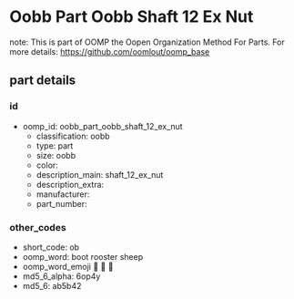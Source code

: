 # Oobb Part Oobb Shaft 12 Ex Nut  

note: This is part of OOMP the Oopen Organization Method For Parts. For more details: https://github.com/oomlout/oomp_base

##  part details





### id
* oomp_id: oobb_part_oobb_shaft_12_ex_nut
  * classification: oobb
  * type: part
  * size: oobb
  * color: 
  * description_main: shaft_12_ex_nut
  * description_extra: 
  * manufacturer: 
  * part_number: 

### other_codes
* short_code: ob
* oomp_word: boot rooster sheep
* oomp_word_emoji :boot: :rooster: :sheep:
* md5_6_alpha: 6op4y
* md5_6: ab5b42
